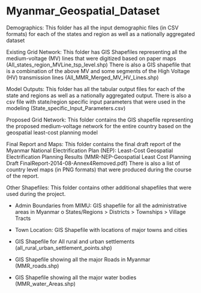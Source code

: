 # Myanmar_Geospatial_Dataset
Demographics: This folder has all the input demographic files (in CSV formats) for each of the states and region as well as a nationally aggregated dataset

Existing Grid Network: This folder has GIS Shapefiles representing all the medium-voltage (MV) lines that were digitized based on paper maps (All_states_region_MVLine_tsp_level.shp)
There is also a GIS shapefile that is a combination of the above MV and some segments of the High Voltage (HV) transmission lines (All_MMR_Merged_MV_HV_Lines.shp)

Model Outputs:  This folder has all the tabular output files for each of the state and regions as well as a nationally aggregated output.
There is also a csv file with state/region specific input parameters that were used in the modeling (State_specific_Input_Parameters.csv)

Proposed Grid Network:  This folder contains the GIS shapefile representing the proposed medium-voltage network for the entire country based on the geospatial least-cost planning model

Final Report and Maps:   This folder contains the final draft report of the Myanmar National Electrification Plan (NEP): Least-Cost Geospatial Electrification Planning Results (MMR-NEP-Geospatial Least Cost Planning Draft FinalReport-2014-08-Annex4Removed.pdf)
There is also a list of country level maps (in PNG formats) that were produced during the course of the report.

Other Shapefiles:  This folder contains other additional shapefiles that were used during the project.
* Admin Boundaries from MIMU: GIS shapefile for all the administrative areas in Myanmar
o States/Regions > Districts > Townships >  Village Tracts

* Town Location:  GIS Shapefile with locations of major towns and cities
* GIS Shapefile for All rural and urban settlements (all_rural_urban_settlement_points.shp)
* GIS Shapefile showing all the  major  Roads in Myanmar (MMR_roads.shp)
* GIS Shapefile  showing all the major water bodies (MMR_water_Areas.shp)
